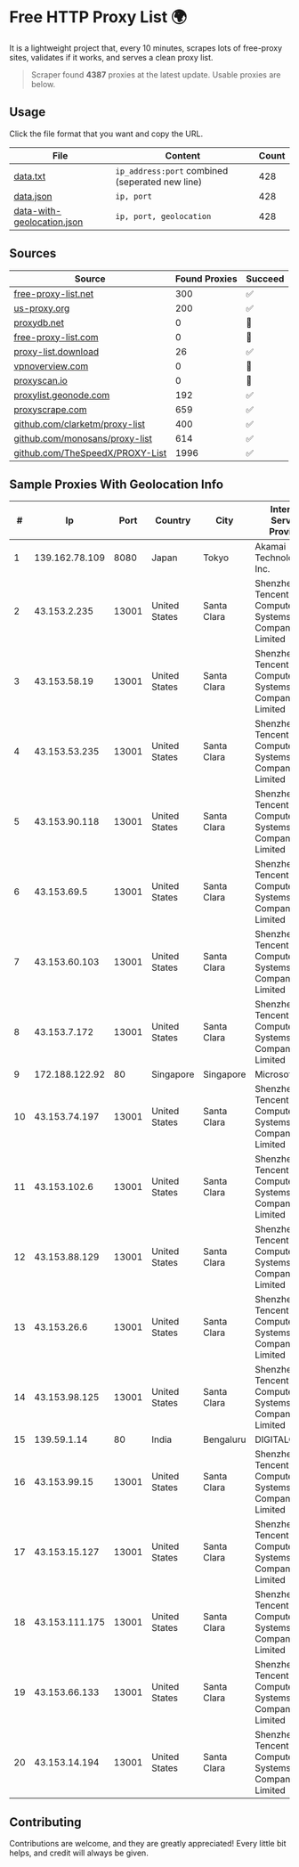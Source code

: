 
# Free HTTP Proxy List 🌍

It is a lightweight project that, every 10 minutes, scrapes lots of free-proxy sites, validates if it works, and serves a clean proxy list.


> Scraper found **4387** proxies at the latest update. Usable proxies are below.

## Usage

Click the file format that you want and copy the URL.


|File|Content|Count|
|----|-------|-----|
|[data.txt](https://raw.githubusercontent.com/themiralay/Proxy-List-World/master/data.txt)|`ip_address:port` combined (seperated new line)|428|
|[data.json](https://raw.githubusercontent.com/themiralay/Proxy-List-World/master/data.json)|`ip, port`|428|
|[data-with-geolocation.json](https://raw.githubusercontent.com/themiralay/Proxy-List-World/master/data-with-geolocation.json)|`ip, port, geolocation`|428|

## Sources

|Source|Found Proxies|Succeed|
|------|-------------|-------|
|[free-proxy-list.net](https://free-proxy-list.net)|300|✅|
|[us-proxy.org](https://www.us-proxy.org)|200|✅|
|[proxydb.net](http://proxydb.net)|0|🚫|
|[free-proxy-list.com](https://free-proxy-list.com/?page=&port=&type%5B%5D=http&type%5B%5D=https&up_time=0&search=Search)|0|🚫|
|[proxy-list.download](https://www.proxy-list.download/HTTP)|26|✅|
|[vpnoverview.com](https://vpnoverview.com/privacy/anonymous-browsing/free-proxy-servers)|0|🚫|
|[proxyscan.io](https://www.proxyscan.io)|0|🚫|
|[proxylist.geonode.com](https://proxylist.geonode.com/api/proxy-list?limit=300&page=1&sort_by=lastChecked&sort_type=desc&protocols=http,https)|192|✅|
|[proxyscrape.com](https://api.proxyscrape.com/v2/?request=displayproxies&protocol=http&timeout=10000&country=all&ssl=all&anonymity=all)|659|✅|
|[github.com/clarketm/proxy-list](https://raw.githubusercontent.com/clarketm/proxy-list/master/proxy-list-raw.txt)|400|✅|
|[github.com/monosans/proxy-list](https://raw.githubusercontent.com/monosans/proxy-list/main/proxies/http.txt)|614|✅|
|[github.com/TheSpeedX/PROXY-List](https://raw.githubusercontent.com/TheSpeedX/PROXY-List/master/http.txt)|1996|✅|


## Sample Proxies With Geolocation Info

|#|Ip|Port|Country|City|Internet Service Provider|
|-|--|----|-------|----|-------------------------|
|1|139.162.78.109|8080|Japan|Tokyo|Akamai Technologies, Inc.|
|2|43.153.2.235|13001|United States|Santa Clara|Shenzhen Tencent Computer Systems Company Limited|
|3|43.153.58.19|13001|United States|Santa Clara|Shenzhen Tencent Computer Systems Company Limited|
|4|43.153.53.235|13001|United States|Santa Clara|Shenzhen Tencent Computer Systems Company Limited|
|5|43.153.90.118|13001|United States|Santa Clara|Shenzhen Tencent Computer Systems Company Limited|
|6|43.153.69.5|13001|United States|Santa Clara|Shenzhen Tencent Computer Systems Company Limited|
|7|43.153.60.103|13001|United States|Santa Clara|Shenzhen Tencent Computer Systems Company Limited|
|8|43.153.7.172|13001|United States|Santa Clara|Shenzhen Tencent Computer Systems Company Limited|
|9|172.188.122.92|80|Singapore|Singapore|Microsoft|
|10|43.153.74.197|13001|United States|Santa Clara|Shenzhen Tencent Computer Systems Company Limited|
|11|43.153.102.6|13001|United States|Santa Clara|Shenzhen Tencent Computer Systems Company Limited|
|12|43.153.88.129|13001|United States|Santa Clara|Shenzhen Tencent Computer Systems Company Limited|
|13|43.153.26.6|13001|United States|Santa Clara|Shenzhen Tencent Computer Systems Company Limited|
|14|43.153.98.125|13001|United States|Santa Clara|Shenzhen Tencent Computer Systems Company Limited|
|15|139.59.1.14|80|India|Bengaluru|DIGITALOCEAN|
|16|43.153.99.15|13001|United States|Santa Clara|Shenzhen Tencent Computer Systems Company Limited|
|17|43.153.15.127|13001|United States|Santa Clara|Shenzhen Tencent Computer Systems Company Limited|
|18|43.153.111.175|13001|United States|Santa Clara|Shenzhen Tencent Computer Systems Company Limited|
|19|43.153.66.133|13001|United States|Santa Clara|Shenzhen Tencent Computer Systems Company Limited|
|20|43.153.14.194|13001|United States|Santa Clara|Shenzhen Tencent Computer Systems Company Limited|



## Contributing

Contributions are welcome, and they are greatly appreciated! Every
little bit helps, and credit will always be given.

